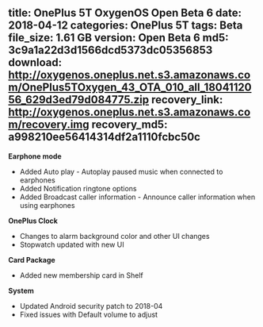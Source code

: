 title: OnePlus 5T OxygenOS Open Beta 6
date: 2018-04-12
categories: OnePlus 5T
tags: Beta
file_size: 1.61 GB
version: Open Beta 6
md5: 3c9a1a22d3d1566dcd5373dc05356853
download: http://oxygenos.oneplus.net.s3.amazonaws.com/OnePlus5TOxygen_43_OTA_010_all_1804112056_629d3ed79d084775.zip
recovery_link: http://oxygenos.oneplus.net.s3.amazonaws.com/recovery.img
recovery_md5: a998210ee56414314df2a1110fcbc50c
---
**Earphone mode**
* Added Auto play - Autoplay paused music when connected to earphones
* Added Notification ringtone options
* Added Broadcast caller information - Announce caller information when using earphones
 
**OnePlus Clock**
* Changes to alarm background color and other UI changes
* Stopwatch updated with new UI
 
**Card Package**
* Added new membership card in Shelf 
 
**System**
* Updated Android security patch to 2018-04
* Fixed issues with Default volume to adjust
